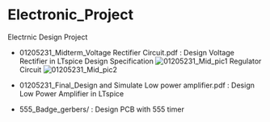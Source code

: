 # Electronic_Project
Electrnic Design Project

- 01205231_Midterm_Voltage Rectifier Circuit.pdf
  : Design Voltage Rectifier in LTspice
  Design Specification
  ![01205231_Mid_pic1](https://user-images.githubusercontent.com/83958622/220804924-fbfd575a-b2c5-4d11-b42c-e89442536331.png)
  Regulator Circuit
  ![01205231_Mid_pic2](https://user-images.githubusercontent.com/83958622/220805206-e10fcff7-d237-4130-b821-2c34319bb165.png)

- 01205231_Final_Design and Simulate Low power amplifier.pdf
  : Design Low Power Amplifier in LTspice
  
- 555_Badge_gerbers/
  : Design PCB with 555 timer





